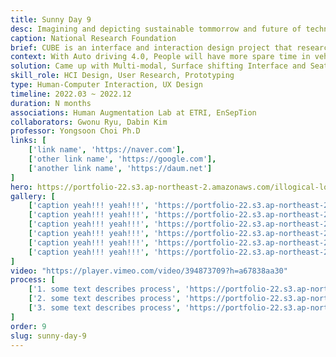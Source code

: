```yaml
---
title: Sunny Day 9
desc: Imagining and depicting sustainable tommorrow and future of technology with XR and Wearable.
caption: National Research Foundation
brief: CUBE is an interface and interaction design project that researched what kind of interaction people can do in the moving medium - mobility(cars) - when the fourth stage of autonomous driving is commercialized in the future.
context: With Auto driving 4.0, People will have more spare time in vehicles in the future. To imagine various scenarios and design an interface for them is needed.
solution: Came up with Multi-modal, Surface shifting Interface and Seat
skill_role: HCI Design, User Research, Prototyping
type: Human-Computer Interaction, UX Design
timeline: 2022.03 ~ 2022.12
duration: N months
associations: Human Augmentation Lab at ETRI, EnSepTion
collaborators: Gwonu Ryu, Dabin Kim
professor: Yongsoon Choi Ph.D
links: [
    ['link name', 'https://naver.com'], 
    ['other link name', 'https://google.com'], 
    ['another link name', 'https://daum.net']
]
hero: https://portfolio-22.s3.ap-northeast-2.amazonaws.com/illogical-love_hero.jpg
gallery: [
    ['caption yeah!!! yeah!!!', 'https://portfolio-22.s3.ap-northeast-2.amazonaws.com/illogical-love_hero.jpg'],
    ['caption yeah!!! yeah!!!', 'https://portfolio-22.s3.ap-northeast-2.amazonaws.com/illogical-love_hero.jpg'],
    ['caption yeah!!! yeah!!!', 'https://portfolio-22.s3.ap-northeast-2.amazonaws.com/illogical-love_hero.jpg'],
    ['caption yeah!!! yeah!!!', 'https://portfolio-22.s3.ap-northeast-2.amazonaws.com/illogical-love_hero.jpg'],
    ['caption yeah!!! yeah!!!', 'https://portfolio-22.s3.ap-northeast-2.amazonaws.com/illogical-love_hero.jpg'],
    ['caption yeah!!! yeah!!!', 'https://portfolio-22.s3.ap-northeast-2.amazonaws.com/illogical-love_hero.jpg'],
]
video: "https://player.vimeo.com/video/394873709?h=a67838aa30" 
process: [
    ['1. some text describes process', 'https://portfolio-22.s3.ap-northeast-2.amazonaws.com/illogical-love_hero.jpg'],
    ['2. some text describes process', 'https://portfolio-22.s3.ap-northeast-2.amazonaws.com/illogical-love_hero.jpg'],
    ['3. some text describes process', 'https://portfolio-22.s3.ap-northeast-2.amazonaws.com/illogical-love_hero.jpg'],
]
order: 9
slug: sunny-day-9
---
```



